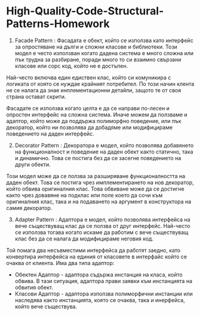 # High-Quality-Code-Structural-Patterns-Homework

1. Facade Pattern :
  Фасадата е обект, който се използва като интерфейс за опростяване на дълги и сложни класове и библиотеки. 
  Този модел е често използван когато дадена система е много сложна или пък трудна за разбиране, поради много то си взаимно 
  свързани класове или сорс код, който не е достъпен.
  
  Най-често включва един едиствен клас, който си комуникира с логиката от която се нуждае крайният потребител.
  По този начин клента не се налага да знае инплементационни детайли, защото те от своя страна остават скрити.
  
  Фасадате се използва когато целта е да се направи по-лесен и опростен интерфейс на сложна система. Иначе можем да ползваме и    адаптор, който може да поддържа полиморфно поведение, или пък декоратор, който ни позволява да добадяме или модифицираме        поведението на даден интерфейс.
  
2. Decorator Pattern : 
  Декоратора е модел, който позволява добавянето на функционалност и поведение на даден обект както статично, така и              динамично.   Това се постига без да се засегне поведението на други обекти.

  Този модел може да се ползва за разширяване функционалността на даден обект. Това се постига чрез имплементирането на нов       декоратор, който обвива оригиналния клас. Това обвиване може да се достигне както чрез довавяне на подклас или поле което да    сочи към оригиналния клас, така и на подаването на аргумент в конструктора на самия декоратор.

3. Adapter Pattern : 
  Адаптора е модел, който позволява интерфейса на вече съществуващ клас да се ползва от друг интерфейс. Най-често се използва
тогава когато искаме да работим с вече съществуващ клас без да се налага да модифицираме неговия код.

Той помага два несъвместими интерфейса да работят заедно, като конвертира интерфейса на единия от класовете в интерфайс който се очаква от клиента. Има два типа адаптор:

* Обектен Адаптор - адаптора съдържа инстанция на класа, който обвива. В тази ситуация, адаптора прави заявки към инстанцията на обвития обект.
* Класови Адаптор - адаптора използва полиморфични инстанции или наследява както инстанцията, която се очаква, така и инерфейса, който вече съществува.
